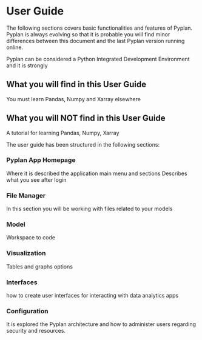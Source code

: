 # User Guide

The following sections covers basic functionalities and features of Pyplan.
Pyplan is always evolving so that it is probable you will find minor differences between this document and the last Pyplan version running online.

Pyplan can be considered a Python Integrated Development Environment and it is strongly 

## What you will find in this User Guide
You must learn Pandas, Numpy and Xarray elsewhere

## What you will NOT find in this User Guide
A tutorial for learning Pandas, Numpy, Xarray

The user guide has been structured in the following sections:
### Pyplan App Homepage
Where it is described the application main menu and sections Describes what you see after login

### File Manager
In this section you will be working with files related to your models

### Model
Workspace to code

### Visualization
Tables and graphs options

### Interfaces
how to create user interfaces for interacting with data analytics apps

### Configuration
It is explored the Pyplan architecture and how to administer users regarding security and resources.

<!--stackedit_data:
eyJoaXN0b3J5IjpbMTM4MjU4MjkxMSwtMTI3MzQ3NjQ2MCwtMT
gwMjMwMzU4NF19
-->